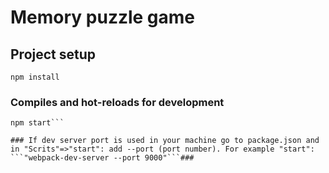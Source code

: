 # Memory puzzle game

## Project setup
```
npm install
```

### Compiles and hot-reloads for development
```
npm start```

### If dev server port is used in your machine go to package.json and in "Scrits"=>"start": add --port (port number). For example "start": 
```"webpack-dev-server --port 9000"```###